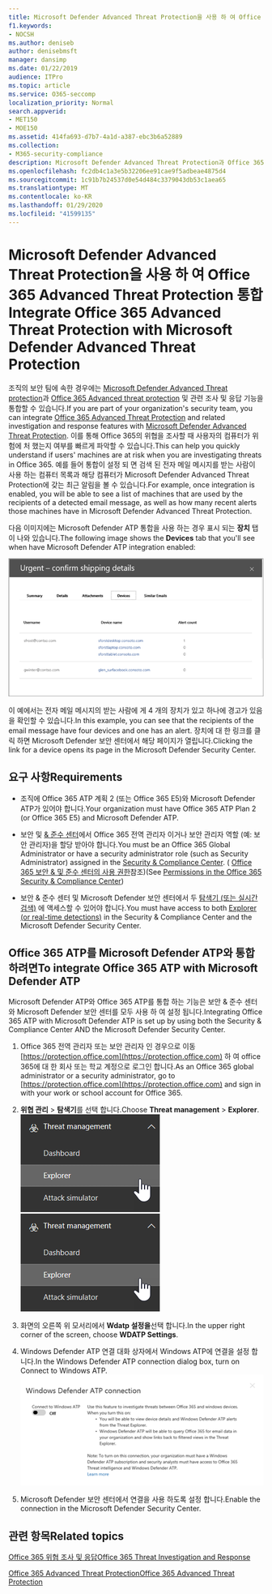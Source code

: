 ```yaml
---
title: Microsoft Defender Advanced Threat Protection을 사용 하 여 Office 365 Advanced Threat Protection 통합
f1.keywords:
- NOCSH
ms.author: deniseb
author: denisebmsft
manager: dansimp
ms.date: 01/22/2019
audience: ITPro
ms.topic: article
ms.service: O365-seccomp
localization_priority: Normal
search.appverid:
- MET150
- MOE150
ms.assetid: 414fa693-d7b7-4a1d-a387-ebc3b6a52889
ms.collection:
- M365-security-compliance
description: Microsoft Defender Advanced Threat Protection과 Office 365 Advanced Threat Protection을 통합 하 여 보다 자세한 위협 관리 정보를 확인 합니다.
ms.openlocfilehash: fc2db4c1a3e5b32206ee91cae9f5adbeae4875d4
ms.sourcegitcommit: 1c91b7b24537d0e54d484c3379043db53c1aea65
ms.translationtype: MT
ms.contentlocale: ko-KR
ms.lasthandoff: 01/29/2020
ms.locfileid: "41599135"
---
```

# <a name="integrate-office-365-advanced-threat-protection-with-microsoft-defender-advanced-threat-protection"></a><span data-ttu-id="bfd6e-103">Microsoft Defender Advanced Threat Protection을 사용 하 여 Office 365 Advanced Threat Protection 통합</span><span class="sxs-lookup"><span data-stu-id="bfd6e-103">Integrate Office 365 Advanced Threat Protection with Microsoft Defender Advanced Threat Protection</span></span>

<span data-ttu-id="bfd6e-104">조직의 보안 팀에 속한 경우에는 [Microsoft Defender Advanced Threat protection](https://docs.microsoft.com/windows/security/threat-protection/microsoft-defender-atp/microsoft-defender-advanced-threat-protection)과 [Office 365 Advanced threat protection](office-365-atp.md) 및 관련 조사 및 응답 기능을 통합할 수 있습니다.</span><span class="sxs-lookup"><span data-stu-id="bfd6e-104">If you are part of your organization's security team, you can integrate [Office 365 Advanced Threat Protection](office-365-atp.md) and related investigation and response features with [Microsoft Defender Advanced Threat Protection](https://docs.microsoft.com/windows/security/threat-protection/microsoft-defender-atp/microsoft-defender-advanced-threat-protection).</span></span> <span data-ttu-id="bfd6e-105">이를 통해 Office 365의 위협을 조사할 때 사용자의 컴퓨터가 위험에 처 했는지 여부를 빠르게 파악할 수 있습니다.</span><span class="sxs-lookup"><span data-stu-id="bfd6e-105">This can help you quickly understand if users' machines are at risk when you are investigating threats in Office 365.</span></span> <span data-ttu-id="bfd6e-106">예를 들어 통합이 설정 되 면 검색 된 전자 메일 메시지를 받는 사람이 사용 하는 컴퓨터 목록과 해당 컴퓨터가 Microsoft Defender Advanced Threat Protection에 갖는 최근 알림을 볼 수 있습니다.</span><span class="sxs-lookup"><span data-stu-id="bfd6e-106">For example, once integration is enabled, you will be able to see a list of machines that are used by the recipients of a detected email message, as well as how many recent alerts those machines have in Microsoft Defender Advanced Threat Protection.</span></span>
  
<span data-ttu-id="bfd6e-107">다음 이미지에는 Microsoft Defender ATP 통합을 사용 하는 경우 표시 되는 **장치** 탭이 나와 있습니다.</span><span class="sxs-lookup"><span data-stu-id="bfd6e-107">The following image shows the **Devices** tab that you'll see when have Microsoft Defender ATP integration enabled:</span></span>
  
![Microsoft Defender ATP가 사용 하도록 설정 되 면 경고가 포함 된 컴퓨터 목록을 볼 수 있습니다.](../media/fec928ea-8f0c-44d7-80b9-a2e0a8cd4e89.PNG)
  
<span data-ttu-id="bfd6e-109">이 예에서는 전자 메일 메시지의 받는 사람에 게 4 개의 장치가 있고 하나에 경고가 있음을 확인할 수 있습니다.</span><span class="sxs-lookup"><span data-stu-id="bfd6e-109">In this example, you can see that the recipients of the email message have four devices and one has an alert.</span></span> <span data-ttu-id="bfd6e-110">장치에 대 한 링크를 클릭 하면 Microsoft Defender 보안 센터에서 해당 페이지가 열립니다.</span><span class="sxs-lookup"><span data-stu-id="bfd6e-110">Clicking the link for a device opens its page in the Microsoft Defender Security Center.</span></span>
  
## <a name="requirements"></a><span data-ttu-id="bfd6e-111">요구 사항</span><span class="sxs-lookup"><span data-stu-id="bfd6e-111">Requirements</span></span>

- <span data-ttu-id="bfd6e-112">조직에 Office 365 ATP 계획 2 (또는 Office 365 E5)와 Microsoft Defender ATP가 있어야 합니다.</span><span class="sxs-lookup"><span data-stu-id="bfd6e-112">Your organization must have Office 365 ATP Plan 2 (or Office 365 E5) and Microsoft Defender ATP.</span></span>
    
- <span data-ttu-id="bfd6e-113">보안 및 [ &amp; 준수 센터](https://protection.office.com)에서 Office 365 전역 관리자 이거나 보안 관리자 역할 (예: 보안 관리자)을 할당 받아야 합니다.</span><span class="sxs-lookup"><span data-stu-id="bfd6e-113">You must be an Office 365 Global Administrator or have a security administrator role (such as Security Administrator) assigned in the [Security &amp; Compliance Center](https://protection.office.com).</span></span> <span data-ttu-id="bfd6e-114">( [Office 365 보안 &amp; 및 준수 센터의 사용 권한](permissions-in-the-security-and-compliance-center.md)참조)</span><span class="sxs-lookup"><span data-stu-id="bfd6e-114">(See [Permissions in the Office 365 Security &amp; Compliance Center](permissions-in-the-security-and-compliance-center.md))</span></span>
    
- <span data-ttu-id="bfd6e-115">보안 & 준수 센터 및 Microsoft Defender 보안 센터에서 두 [탐색기 (또는 실시간 검색)](threat-explorer.md) 에 액세스할 수 있어야 합니다.</span><span class="sxs-lookup"><span data-stu-id="bfd6e-115">You must have access to both [Explorer (or real-time detections)](threat-explorer.md) in the Security & Compliance Center and the Microsoft Defender Security Center.</span></span>
    
## <a name="to-integrate-office-365-atp-with-microsoft-defender-atp"></a><span data-ttu-id="bfd6e-116">Office 365 ATP를 Microsoft Defender ATP와 통합 하려면</span><span class="sxs-lookup"><span data-stu-id="bfd6e-116">To integrate Office 365 ATP with Microsoft Defender ATP</span></span>

<span data-ttu-id="bfd6e-117">Microsoft Defender ATP와 Office 365 ATP를 통합 하는 기능은 보안 & 준수 센터와 Microsoft Defender 보안 센터를 모두 사용 하 여 설정 됩니다.</span><span class="sxs-lookup"><span data-stu-id="bfd6e-117">Integrating Office 365 ATP with Microsoft Defender ATP is set up by using both the Security & Compliance Center AND the Microsoft Defender Security Center.</span></span>
  
1. <span data-ttu-id="bfd6e-118">Office 365 전역 관리자 또는 보안 관리자 인 경우으로 이동 [https://protection.office.com](https://protection.office.com) 하 여 office 365에 대 한 회사 또는 학교 계정으로 로그인 합니다.</span><span class="sxs-lookup"><span data-stu-id="bfd6e-118">As an Office 365 global administrator or a security administrator, go to [https://protection.office.com](https://protection.office.com) and sign in with your work or school account for Office 365.</span></span>
    
2. <span data-ttu-id="bfd6e-119">**위협 관리** \> **탐색기**를 선택 합니다.</span><span class="sxs-lookup"><span data-stu-id="bfd6e-119">Choose **Threat management** \> **Explorer**.</span></span><br><span data-ttu-id="bfd6e-120">![위협 관리 메뉴의 탐색기](../media/ThreatMgmt-Explorer-nav.png)</span><span class="sxs-lookup"><span data-stu-id="bfd6e-120">![Explorer in Threat Management menu](../media/ThreatMgmt-Explorer-nav.png)</span></span><br>
    
3. <span data-ttu-id="bfd6e-121">화면의 오른쪽 위 모서리에서 **Wdatp 설정을**선택 합니다.</span><span class="sxs-lookup"><span data-stu-id="bfd6e-121">In the upper right corner of the screen, choose **WDATP Settings**.</span></span>
    
4. <span data-ttu-id="bfd6e-122">Windows Defender ATP 연결 대화 상자에서 Windows ATP에 연결을 설정 합니다.</span><span class="sxs-lookup"><span data-stu-id="bfd6e-122">In the Windows Defender ATP connection dialog box, turn on Connect to Windows ATP.</span></span><br>![Microsoft Defender ATP 연결](../media/Explorer-WDATPConnection-dialog.png)<br>
    
5. <span data-ttu-id="bfd6e-124">Microsoft Defender 보안 센터에서 연결을 사용 하도록 설정 합니다.</span><span class="sxs-lookup"><span data-stu-id="bfd6e-124">Enable the connection in the Microsoft Defender Security Center.</span></span>

  
## <a name="related-topics"></a><span data-ttu-id="bfd6e-125">관련 항목</span><span class="sxs-lookup"><span data-stu-id="bfd6e-125">Related topics</span></span>

[<span data-ttu-id="bfd6e-126">Office 365 위협 조사 및 응답</span><span class="sxs-lookup"><span data-stu-id="bfd6e-126">Office 365 Threat Investigation and Response</span></span>](office-365-ti.md)
  
[<span data-ttu-id="bfd6e-127">Office 365 Advanced Threat Protection</span><span class="sxs-lookup"><span data-stu-id="bfd6e-127">Office 365 Advanced Threat Protection</span></span>](office-365-atp.md)
  


